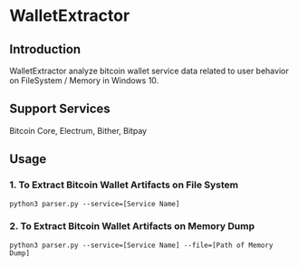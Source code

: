 # WalletExtractor



## Introduction

WalletExtractor analyze bitcoin wallet service data related to user behavior on FileSystem / Memory in Windows 10.


## Support Services
Bitcoin Core, Electrum, Bither, Bitpay


## Usage

### 1. To Extract Bitcoin Wallet Artifacts on File System
```
python3 parser.py --service=[Service Name]
```

### 2. To Extract Bitcoin Wallet Artifacts on Memory Dump
```
python3 parser.py --service=[Service Name] --file=[Path of Memory Dump]
```
